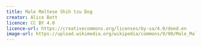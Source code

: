 ```yaml
---
title: Male Maltese Shih tzu Dog
creator: Alice Batt
licence: CC BY 4.0
licence-url: https://creativecommons.org/licenses/by-sa/4.0/deed.en
image-url: https://upload.wikimedia.org/wikipedia/commons/9/90/Male_Maltese_Shih_tzu_Dog.jpg
---
```

